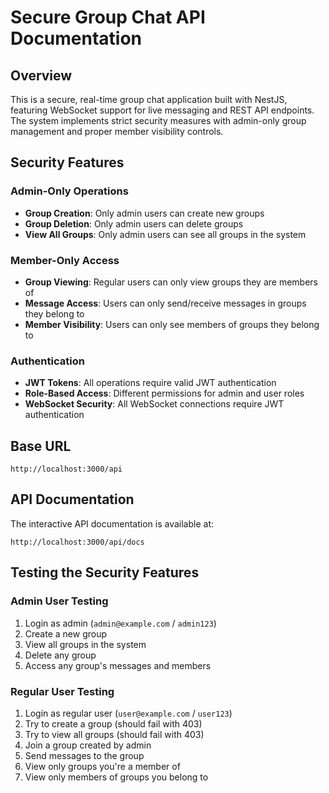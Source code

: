 # Secure Group Chat API Documentation

## Overview

This is a secure, real-time group chat application built with NestJS, featuring WebSocket support for live messaging and REST API endpoints. The system implements strict security measures with admin-only group management and proper member visibility controls.

## Security Features

### Admin-Only Operations
- **Group Creation**: Only admin users can create new groups
- **Group Deletion**: Only admin users can delete groups  
- **View All Groups**: Only admin users can see all groups in the system

### Member-Only Access
- **Group Viewing**: Regular users can only view groups they are members of
- **Message Access**: Users can only send/receive messages in groups they belong to
- **Member Visibility**: Users can only see members of groups they belong to

### Authentication
- **JWT Tokens**: All operations require valid JWT authentication
- **Role-Based Access**: Different permissions for admin and user roles
- **WebSocket Security**: All WebSocket connections require JWT authentication

## Base URL

```
http://localhost:3000/api
```

## API Documentation

The interactive API documentation is available at:
```
http://localhost:3000/api/docs
```
## Testing the Security Features

### Admin User Testing
1. Login as admin (`admin@example.com` / `admin123`)
2. Create a new group
3. View all groups in the system
4. Delete any group
5. Access any group's messages and members

### Regular User Testing
1. Login as regular user (`user@example.com` / `user123`)
2. Try to create a group (should fail with 403)
3. Try to view all groups (should fail with 403)
4. Join a group created by admin
5. Send messages to the group
6. View only groups you're a member of
7. View only members of groups you belong to 
